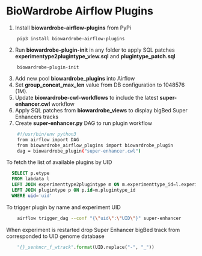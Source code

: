 # BioWardrobe Airflow Plugins

1. Install **biowardrobe-airflow-plugins** from PyPi

```
    pip3 install biowardrobe-airflow-plugins
```

2. Run **biowardrobe-plugin-init** in any folder to apply SQL patches
**experimentype2plugintype_view.sql** and **plugintype_patch.sql**
```
    biowardrobe-plugin-init
```
3. Add new pool **biowardrobe_plugins** into Airflow
4. Set **group_concat_max_len** value from DB configuration to 1048576 (1M).
5. Update **biowardrobe-cwl-workflows** to include the latest **super-enhancer.cwl** workflow
6. Apply SQL patches from **biowardrobe_views** to display bigBed Super Enhancers tracks
7. Create **super-enhancer.py** DAG to run plugin workflow
```bash
    #!/usr/bin/env python3
    from airflow import DAG
    from biowardrobe_airflow_plugins import biowardrobe_plugin
    dag = biowardrobe_plugin("super-enhancer.cwl")
```

To fetch the list of available plugins by UID
```sql
  SELECT p.etype 
  FROM labdata l
  LEFT JOIN experimenttype2plugintype m ON m.experimenttype_id=l.experimenttype_id
  LEFT JOIN plugintype p ON p.id=m.plugintype_id
  WHERE uid='uid'
```
To trigger plugin by name and experiment UID
```bash
    airflow trigger_dag --conf "{\"uid\":\"UID\"}" super-enhancer
```

When experiment is restarted drop Super Enhancer bigBed track from corresponded to UID
genome database
```python
    "{}_senhncr_f_wtrack".format(UID.replace("-", "_"))
```

